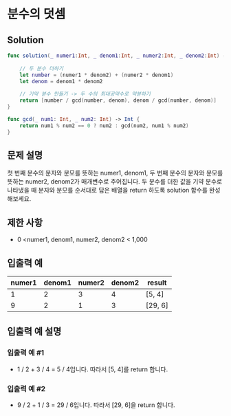 #  분수의 덧셈

## Solution
```swift
func solution(_ numer1:Int, _ denom1:Int, _ numer2:Int, _ denom2:Int) -> [Int] {
    
    // 두 분수 더하기
    let number = (numer1 * denom2) + (numer2 * denom1)
    let denom = denom1 * denom2
    
    // 기약 분수 만들기 -> 두 수의 최대공약수로 약분하기
    return [number / gcd(number, denom), denom / gcd(number, denom)]
}

func gcd(_ num1: Int, _ num2: Int) -> Int {
    return num1 % num2 == 0 ? num2 : gcd(num2, num1 % num2)
}
```

## 문제 설명
첫 번째 분수의 분자와 분모를 뜻하는 numer1, denom1, 두 번째 분수의 분자와 분모를 뜻하는 numer2, denom2가 매개변수로 주어집니다. 두 분수를 더한 값을 기약 분수로 나타냈을 때 분자와 분모를 순서대로 담은 배열을 return 하도록 solution 함수를 완성해보세요.

## 제한 사항
- 0 <numer1, denom1, numer2, denom2 < 1,000

## 입출력 예
| numer1 | denom1 | numer2 | denom2 | result  |
|--------|--------|--------|--------|---------|
| 1      | 2      | 3      | 4      | [5, 4]  |
| 9      | 2      | 1      | 3      | [29, 6] |

## 입출력 예 설명
### 입출력 예 #1
- 1 / 2 + 3 / 4 = 5 / 4입니다. 따라서 [5, 4]를 return 합니다.

### 입출력 예 #2
- 9 / 2 + 1 / 3 = 29 / 6입니다. 따라서 [29, 6]을 return 합니다.
